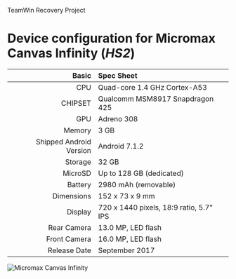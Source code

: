 TeamWin Recovery Project

Device configuration for Micromax Canvas Infinity  (_HS2_)
=====================================================

Basic   | Spec Sheet
-------:|:-------------------------
CPU     | Quad-core 1.4 GHz Cortex-A53
CHIPSET | Qualcomm MSM8917 Snapdragon 425
GPU     | Adreno 308
Memory  | 3 GB
Shipped Android Version | Android 7.1.2
Storage | 32 GB
MicroSD | Up to 128 GB (dedicated)
Battery | 2980 mAh (removable)
Dimensions | 152 x 73 x 9 mm
Display | 720 x 1440 pixels, 18:9 ratio, 5.7" IPS
Rear Camera  | 13.0 MP, LED flash
Front Camera | 16.0 MP, LED flash
Release Date | September 2017

![Micromax Canvas Infinity](https://cdn2.gsmarena.com/vv/pics/micromax/micromax-canvas-infinity-1.jpg "Micromax Canvas Infinity")
